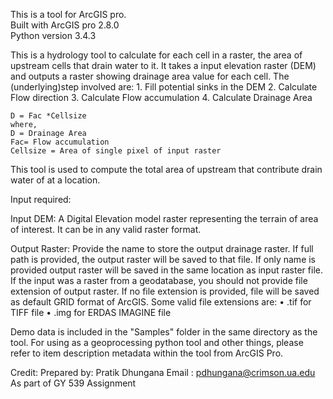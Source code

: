 This is a tool for ArcGIS pro.<br>
Built with ArcGIS pro 2.8.0<br>
Python version 3.4.3

This is a hydrology tool to calculate for each cell in a raster,
the area of upstream cells that drain water to it.
It takes a input elevation raster (DEM) and
outputs a raster showing drainage area value for each cell. The (underlying)step involved are:
	1.	Fill potential sinks in the DEM
	2.	Calculate Flow direction
	3.	Calculate Flow accumulation
	4.	Calculate Drainage Area

	D = Fac *Cellsize
	where,
	D = Drainage Area
	Fac= Flow accumulation
	Cellsize = Area of single pixel of input raster

This tool is used to compute the total area of upstream that contribute drain water of at a location.

Input required:

Input DEM:
	A Digital Elevation model raster representing the terrain of area of interest.
	It can be in any valid raster format.

Output Raster:
	Provide the name to store the output drainage raster.
	If full path is provided, the output raster will be saved to that file.
	If only name is provided output raster will be saved in the same location as input raster file.
	If the input was a raster from a geodatabase, you should not provide file extension of output raster.
	If no file extension is provided, file will be saved as default GRID format of ArcGIS.
	Some valid file extensions are:
	•	.tif for TIFF file
	•	.img for ERDAS IMAGINE file

Demo data is included in the "Samples" folder in the same directory as the tool.
For using as a geoprocessing python tool and other things, please refer to item description metadata
within the tool from ArcGIS Pro.

Credit:
Prepared by: Pratik Dhungana
Email : pdhungana@crimson.ua.edu
As part of GY 539 Assignment
